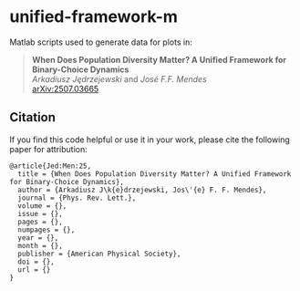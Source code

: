 # unified-framework-m
Matlab scripts used to generate data for plots in:

> **When Does Population Diversity Matter? A Unified Framework for Binary-Choice Dynamics**  
> *Arkadiusz Jędrzejewski* and *José F.F. Mendes*  
> [arXiv:2507.03665](https://arxiv.org/abs/2507.03665)

## Citation
If you find this code helpful or use it in your work, please cite the following paper for attribution:
```
@article{Jed:Men:25,
  title = {When Does Population Diversity Matter? A Unified Framework for Binary-Choice Dynamics},
  author = {Arkadiusz J\k{e}drzejewski, Jos\'{e} F. F. Mendes},
  journal = {Phys. Rev. Lett.},
  volume = {},
  issue = {},
  pages = {},
  numpages = {},
  year = {},
  month = {},
  publisher = {American Physical Society},
  doi = {},
  url = {}
}
```
